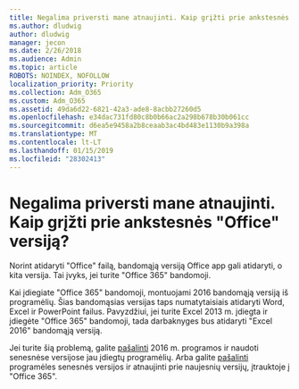 ```yaml
---
title: Negalima priversti mane atnaujinti. Kaip grįžti prie ankstesnės "Office" versiją?
ms.author: dludwig
author: dludwig
manager: jecon
ms.date: 2/26/2018
ms.audience: Admin
ms.topic: article
ROBOTS: NOINDEX, NOFOLLOW
localization_priority: Priority
ms.collection: Adm_O365
ms.custom: Adm_O365
ms.assetid: 49da6d22-6821-42a3-ade8-8acbb27260d5
ms.openlocfilehash: e34dac731fd80c8b0b66ac2a298b678b30b061cc
ms.sourcegitcommit: d6ea5e9458a2b8ceaab3ac4bd483e1130b9a398a
ms.translationtype: MT
ms.contentlocale: lt-LT
ms.lasthandoff: 01/15/2019
ms.locfileid: "28302413"
---
```

# <a name="dont-force-me-to-upgrade-how-do-i-go-back-to-the-previous-office-version"></a>Negalima priversti mane atnaujinti. Kaip grįžti prie ankstesnės "Office" versiją?

Norint atidaryti "Office" failą, bandomąją versiją Office app gali atidaryti, o kita versija. Tai įvyks, jei turite "Office 365" bandomoji. 
  
Kai įdiegiate "Office 365" bandomoji, montuojami 2016 bandomąją versiją iš programėlių. Šias bandomąsias versijas taps numatytaisiais atidaryti Word, Excel ir PowerPoint failus. Pavyzdžiui, jei turite Excel 2013 m. įdiegta ir įdiegėte "Office 365" bandomoji, tada darbaknyges bus atidaryti "Excel 2016" bandomąją versiją. 
  
Jei turite šią problemą, galite [pašalinti](https://support.office.com/article/9dd49b83-264a-477a-8fcc-2fdf5dbf61d8.aspx) 2016 m. programos ir naudoti senesnėse versijose jau įdiegtų programėlių. Arba galite [pašalinti](https://support.office.com/article/9dd49b83-264a-477a-8fcc-2fdf5dbf61d8.aspx) programėles senesnės versijos ir atnaujinti prie naujesnių versijų, įtrauktoje į "Office 365". 
  


